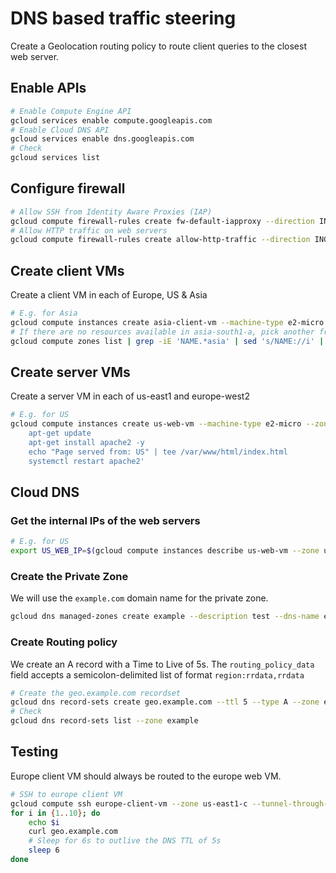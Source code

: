 # DNS based traffic steering
Create a Geolocation routing policy to route client queries to the closest web server.

## Enable APIs
```sh
# Enable Compute Engine API
gcloud services enable compute.googleapis.com
# Enable Cloud DNS API
gcloud services enable dns.googleapis.com
# Check
gcloud services list
```

## Configure firewall
```sh
# Allow SSH from Identity Aware Proxies (IAP)
gcloud compute firewall-rules create fw-default-iapproxy --direction INGRESS --priority 1000 --network default --action ALLOW --rules tcp:22,icmp --source-ranges 35.235.240.0/20
# Allow HTTP traffic on web servers
gcloud compute firewall-rules create allow-http-traffic --direction INGRESS --priority 1000 --network default --action ALLOW --rules tcp:80 --source-ranges 0.0.0.0/0 --target-tags http-server
```

## Create client VMs
Create a client VM in each of Europe, US & Asia
```sh
# E.g. for Asia
gcloud compute instances create asia-client-vm --machine-type e2-micro --zone asia-south1-a
# If there are no resources available in asia-south1-a, pick another from this list
gcloud compute zones list | grep -iE 'NAME.*asia' | sed 's/NAME://i' | sort
```

## Create server VMs
Create a server VM in each of us-east1 and europe-west2
```sh
# E.g. for US
gcloud compute instances create us-web-vm --machine-type e2-micro --zone us-east1-c --network default --subnet default --tags http-server --metadata=startup-script='#!/bin/bash
    apt-get update
    apt-get install apache2 -y
    echo "Page served from: US" | tee /var/www/html/index.html
    systemctl restart apache2'
```

## Cloud DNS
### Get the internal IPs of the web servers
```sh
# E.g. for US
export US_WEB_IP=$(gcloud compute instances describe us-web-vm --zone us-east1-c --format "value(networkInterfaces.networkIP)")
```
### Create the Private Zone
We will use the `example.com` domain name for the private zone.
```sh
gcloud dns managed-zones create example --description test --dns-name example.com --networks default --visibility private
```
### Create Routing policy
We create an A record with a Time to Live of 5s.
The `routing_policy_data` field accepts a semicolon-delimited list of format `region:rrdata,rrdata`
```sh
# Create the geo.example.com recordset
gcloud dns record-sets create geo.example.com --ttl 5 --type A --zone example --routing-policy-type GEO --routing-policy-data "us-east1=$US_WEB_IP;placeholder=$EUROPE_WEB_IP"
# Check
gcloud dns record-sets list --zone example
```

## Testing
Europe client VM should always be routed to the europe web VM.
```sh
# SSH to europe client VM
gcloud compute ssh europe-client-vm --zone us-east1-c --tunnel-through-iap
for i in {1..10}; do
    echo $i
    curl geo.example.com
    # Sleep for 6s to outlive the DNS TTL of 5s
    sleep 6
done
```